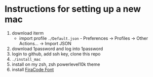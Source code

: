 # Instructions for setting up a new mac

1. download iterm
    - import profile `./Default.json` - Preferences -> Profiles -> Other Actions... -> Import JSON
1. download 1password and log into 1password
1. login to github, add ssh key, clone this repo
1. `./install_mac`
1. install on my zsh, zsh powerlevel10k theme 
1. install [FiraCode Font](https://github.com/tonsky/FiraCode)
